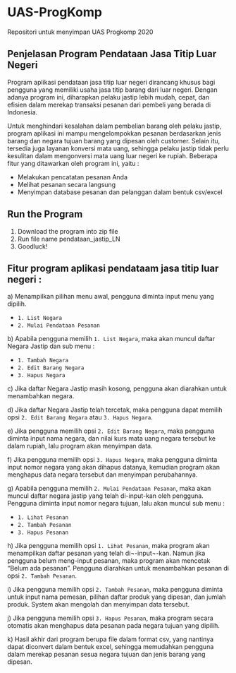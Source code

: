 # UAS-ProgKomp
Repositori untuk menyimpan UAS Progkomp 2020

## Penjelasan Program Pendataan Jasa Titip Luar Negeri

Program aplikasi pendataan jasa titip luar negeri dirancang khusus bagi pengguna yang memiliki usaha jasa titip barang dari luar negeri. Dengan adanya program ini, diharapkan pelaku jastip lebih mudah, cepat, dan efisien dalam merekap transaksi pesanan dari pembeli yang berada di Indonesia.

Untuk menghindari kesalahan dalam pembelian barang oleh pelaku jastip, program aplikasi ini mampu mengelompokkan pesanan berdasarkan jenis barang dan negara tujuan barang yang dipesan oleh customer. Selain itu, tersedia juga layanan konversi mata uang, sehingga pelaku jastip tidak perlu kesulitan dalam mengonversi mata uang luar negeri ke rupiah. Beberapa fitur yang ditawarkan oleh program ini, yaitu :

* Melakukan pencatatan pesanan Anda
* Melihat pesanan secara langsung
* Menyimpan database pesanan dan pelanggan dalam bentuk csv/excel

## Run the Program
1. Download the program into zip file
2. Run file name pendataan_jastip_LN
3. Goodluck!

## Fitur program aplikasi pendataam jasa titip luar negeri :
a) Menampilkan pilihan menu awal, pengguna diminta input menu yang dipilih.
* `1. List Negara`
* `2. Mulai Pendataan Pesanan`

b) Apabila pengguna memilih `1. List Negara`, maka akan muncul daftar Negara Jastip dan sub menu :
* `1. Tambah Negara`
* `2. Edit Barang Negara`
* `3. Hapus Negara`

c) Jika daftar Negara Jastip masih kosong, pengguna akan diarahkan untuk menambahkan negara.

d) Jika daftar Negara Jastip telah tercetak, maka pengguna dapat memilih opsi `2. Edit Barang Negara` atau `3. Hapus Negara`.

e) Jika pengguna memilih opsi `2. Edit Barang Negara`, maka pengguna diminta input nama negara, dan nilai kurs mata uang negara tersebut ke dalam rupiah, lalu program akan menyimpan data.

f) Jika pengguna memilih opsi `3. Hapus Negara`, maka pengguna diminta input  nomor negara yang akan dihapus datanya, kemudian program akan menghapus data negara tersebut dan menyimpan perubahannya.

g) Apabila pengguna memilih `2. Mulai Pendataan Pesanan`, maka akan muncul daftar negara jastip yang telah di-input-kan oleh pengguna. Pengguna diminta input nomor negara tujuan, lalu akan muncul sub menu :

* `1. Lihat Pesanan`
* `2. Tambah Pesanan`
* `3. Hapus Pesanan`

h) Jika pengguna memilih opsi `1. Lihat Pesanan`, maka program akan menampilkan daftar pesanan yang telah di¬-input¬-kan. Namun jika pengguna belum meng-input pesanan, maka program akan mencetak “Belum ada pesanan”. Pengguna diarahkan untuk menambahkan pesanan di opsi `2. Tambah Pesanan`.

i) Jika pengguna memilih opsi `2. Tambah Pesanan`, maka pengguna diminta untuk input  nama pemesan, pilihan daftar produk yang dipesan, dan jumlah produk. System akan mengolah dan menyimpan data tersebut.

j) Jika pengguna memilih opsi `3. Hapus Pesanan`, maka program secara otomatis akan menghapus data pesanan pada negara tujuan yang dipilih.

k) Hasil akhir dari program berupa file dalam format csv, yang nantinya dapat diconvert dalam bentuk excel, sehingga memudahkan pengguna dalam merekap pesanan sesua negara tujuan dan jenis barang yang dipesan.
